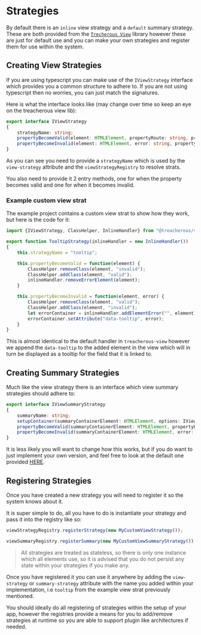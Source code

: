# Strategies

By default there is an `inline` view strategy and a `default` summary strategy. These are both provided from the [`Trecherous View`](https://github.com/grofit/treacherous-view) library however these are just for default use and you can make your own strategies and register them for use within the system.

## Creating View Strategies

If you are using typescript you can make use of the `IViewStrategy` interface which provides you a common structure to adhere to. If you are not using typescript then no worries, you can just match the signatures.

Here is what the interface looks like (may change over time so keep an eye on the treacherous view lib):

```typescript
export interface IViewStrategy
{
    strategyName: string;
    propertyBecomeValid(element: HTMLElement, propertyRoute: string, previousState: ValidationState, viewOptions?: any)
    propertyBecomeInvalid(element: HTMLElement, error: string, propertyRoute: string, previousState: ValidationState, viewOptions?: any);
}
```

As you can see you need to provide a `strategyName` which is used by the `view-strategy` attribute and the `viewStrategyRegistry` to resolve strats.

You also need to provide it 2 entry methods, one for when the property becomes valid and one for when it becomes invalid.

### Example custom view strat

The example project contains a custom view strat to show how they work, but here is the code for it:

```javascript
import {IViewStrategy, ClassHelper, InlineHandler} from "@treacherous/view";

export function TooltipStrategy(inlineHandler = new InlineHandler())
{
    this.strategyName = "tooltip";

    this.propertyBecomeValid = function(element) {
        ClassHelper.removeClass(element, "invalid");
        ClassHelper.addClass(element, "valid");
        inlineHandler.removeErrorElement(element);
    }

    this.propertyBecomeInvalid = function(element, error) {
        ClassHelper.removeClass(element, "valid");
        ClassHelper.addClass(element, "invalid");
        let errorContainer = inlineHandler.addElementError("", element);
        errorContainer.setAttribute("data-tooltip", error);
    }
}
```

This is almost identical to the default handler in `treacherous-view` however we append the `data-tooltip` to the added element in the view which will in turn be displayed as a tooltip for the field that it is linked to.

## Creating Summary Strategies

Much like the view strategy there is an interface which view summary strategies should adhere to:

```typescript
export interface IViewSummaryStrategy
{
    summaryName: string;
    setupContainer(summaryContainerElement: HTMLElement, options: IViewSummaryOptions);
    propertyBecomeValid(summaryContainerElement: HTMLElement, propertyRoute: string, options: IViewSummaryOptions);
    propertyBecomeInvalid(summaryContainerElement: HTMLElement, error: string, propertyRoute: string, options: IViewSummaryOptions);
}
```

It is less likely you will want to change how this works, but if you do want to just implement your own version, and feel free to look at the default one provided [HERE](https://github.com/grofit/treacherous-view/blob/master/src/view-summary-strategies/default-summary-strategy.ts).

## Registering Strategies

Once you have created a new strategy you will need to register it so the system knows about it.

It is super simple to do, all you have to do is instantiate your strategy and pass it into the registry like so:

```javascript
viewStrategyRegistry.registerStrategy(new MyCustomViewStrategy());

viewSummaryRegistry.registerSummary(new MyCustomViewSummaryStrategy());
```

> All strategies are treated as stateless, so there is only one instance which all elements use, so it is advised that you do not persist any state within your strategies if you make any.

Once you have registered it you can use it anywhere by adding the `view-strategy` or `summary-strategy` attribute with the name you added within your implementation, i.e `tooltip` from the example view strat previously mentioned.

You should ideally do all registering of strategies within the setup of your app, however the registries provide a means for you to add/remove strategies at runtime so you are able to support plugin like architectures if needed.